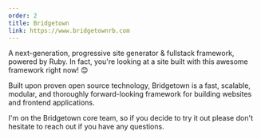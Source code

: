 ```yaml
---
order: 2
title: Bridgetown
link: https://www.bridgetownrb.com
---
```


A next-generation, progressive site generator & fullstack framework, powered by Ruby. In fact, you're looking at a site built with this awesome framework right now! 😊

Built upon proven open source technology, Bridgetown is a fast, scalable, modular, and thoroughly forward-looking framework for building websites and frontend applications.

I'm on the Bridgetown core team, so if you decide to try it out please don't hesitate to reach out if you have any questions.